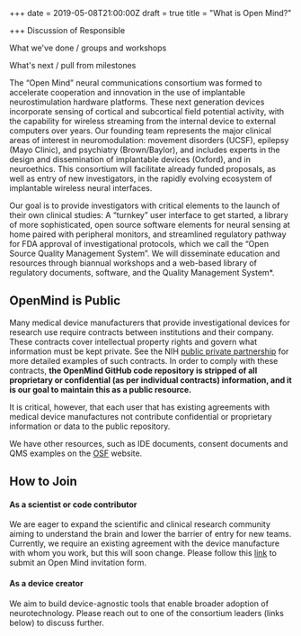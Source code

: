 +++
date = 2019-05-08T21:00:00Z
draft = true
title = "What is Open Mind?"

+++
Discussion of Responsible 

What we've done / groups and workshops

What's next / pull from milestones

The “Open Mind” neural communications consortium was formed to accelerate cooperation and innovation in the use of implantable neurostimulation hardware platforms. These next generation devices incorporate sensing of cortical and subcortical field potential activity, with the capability for wireless streaming from the internal device to external computers over years. Our founding team represents the major clinical areas of interest in neuromodulation: movement disorders (UCSF), epilepsy (Mayo Clinic), and psychiatry (Brown/Baylor), and includes experts in the design and dissemination of implantable devices (Oxford), and in neuroethics. This consortium will facilitate already funded proposals, as well as entry of new investigators, in the rapidly evolving ecosystem of implantable wireless neural interfaces.

Our goal is to provide investigators with critical elements to the launch of their own clinical studies: A “turnkey” user interface to get started, a library of more sophisticated, open source software elements for neural sensing at home paired with peripheral monitors, and streamlined regulatory pathway for FDA approval of investigational protocols, which we call the “Open Source Quality Management System”. We will disseminate education and resources through biannual workshops and a web-based library of regulatory documents, software, and the Quality Management System*.

## OpenMind is Public

Many medical device manufacturers that provide investigational devices for research use require contracts between institutions and their company. These contracts cover intellectual property rights and govern what information must be kept private. See the NIH [public private partnership]() for more detailed examples of such contracts. In order to comply with these contracts, **the OpenMind GitHub code repository is stripped of all proprietary or confidential (as per individual contracts) information, and it is our goal to maintain this as a public resource.**

It is critical, however, that each user that has existing agreements with medical device manufactures not contribute confidential or proprietary information or data to the public repository.

We have other resources, such as IDE documents, consent documents and QMS examples on the [OSF](https://osf.io/ya5jf/) website.

## How to Join

#### As a scientist or code contributor

We are eager to expand the scientific and clinical research community aiming to understand the brain and lower the barrier of entry for new teams. Currently, we require an existing agreement with the device manufacture with whom you work, but this will soon change. Please follow this [link](https://forms.gle/S3vQwvLV8vFWbQU48) to submit an Open Mind invitation form.

#### As a device creator

We aim to build device-agnostic tools that enable broader adoption of neurotechnology. Please reach out to one of the consortium leaders (links below) to discuss further.